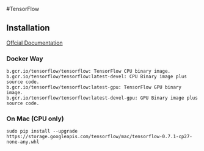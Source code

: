 #TensorFlow

## Installation
[Offcial Documentation](https://www.tensorflow.org/versions/master/get_started/os_setup.html#download-and-setup)
### Docker Way

```
b.gcr.io/tensorflow/tensorflow: TensorFlow CPU binary image.
b.gcr.io/tensorflow/tensorflow:latest-devel: CPU Binary image plus source code.
b.gcr.io/tensorflow/tensorflow:latest-gpu: TensorFlow GPU binary image.
b.gcr.io/tensorflow/tensorflow:latest-devel-gpu: GPU Binary image plus source code.
```

### On Mac (CPU only)
```
sudo pip install --upgrade https://storage.googleapis.com/tensorflow/mac/tensorflow-0.7.1-cp27-none-any.whl
```
